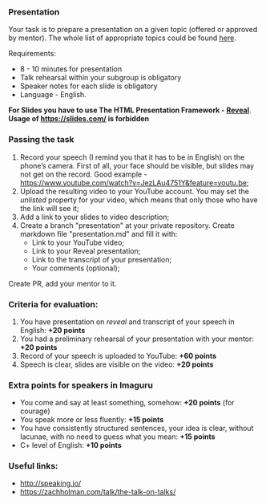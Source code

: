 ### Presentation
Your task is to prepare a presentation on a given topic (offered or approved by mentor). The whole list of appropriate topics could be found [here](presentation-topics.md).

Requirements:
* 8 - 10 minutes for presentation
* Talk rehearsal within your subgroup is obligatory
* Speaker notes for each slide is obligatory
* Language - English.

**For Slides you have to use The HTML Presentation Framework  - [Reveal](https://github.com/hakimel/reveal.js/)**.
**Usage of https://slides.com/ is forbidden**

### Passing the task
   1. Record your speech (I remind you that it has to be in English) on the phone’s camera. First of all, your face should be visible, but slides may not get on the record. Good example - https://www.youtube.com/watch?v=JezLAu4751Y&feature=youtu.be;
  2. Upload the resulting video to your YouTube account. You may set the *unlisted* property for your video, which means that only those who have the link will see it;
  3. Add a link to your slides to video description;
  4. Create a branch "presentation" at your private repository. Create markdown file "presentation.md" and fill it with: 
     - Link to your YouTube video;
     - Link to your Reveal presentation;
     - Link to the transcript of your presentation;
     - Your comments (optional);  

  Create PR, add your mentor to it.

 ### Criteria for evaluation:
  1. You have presentation on *reveal* and transcript of your speech in English: **+20 points**
  2. You had a preliminary rehearsal of your presentation with your mentor: **+20 points**
  3. Record of your speech is uploaded to YouTube: **+60 points**
  4. Speech is clear, slides are visible on the video: **+20 points**

### Extra points for speakers in Imaguru
   * You come and say at least something, somehow: **+20 points** (for courage)
   * You speak more or less fluently: **+15 points**
   * You have consistently structured sentences, your idea is clear, without lacunae, with no need to guess what you mean: **+15 points**
   * C+ level of English: **+10 points**

### Useful links:
* http://speaking.io/
* https://zachholman.com/talk/the-talk-on-talks/
